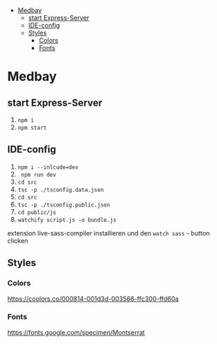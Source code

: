 - [Medbay](#medbay)
  - [start Express-Server](#start-express-server)
  - [IDE-config](#ide-config)
  - [Styles](#styles)
    - [Colors](#colors)
    - [Fonts](#fonts)

# Medbay

## start Express-Server

1. `npm i`
2. `npm start`

## IDE-config

1. `npm i --inlcude=dev`
2. ` npm run dev`
3. `cd src`
4. `tsc -p ./tsconfig.data.json`
5. `cd src`
6. `tsc -p ./tsconfig.public.json`
7. `cd public/js`
8. `watchify script.js -o bundle.js`

extension live-sass-compiler installieren und den `watch sass` - button clicken

## Styles

### Colors

https://coolors.co/000814-001d3d-003566-ffc300-ffd60a

### Fonts

https://fonts.google.com/specimen/Montserrat

